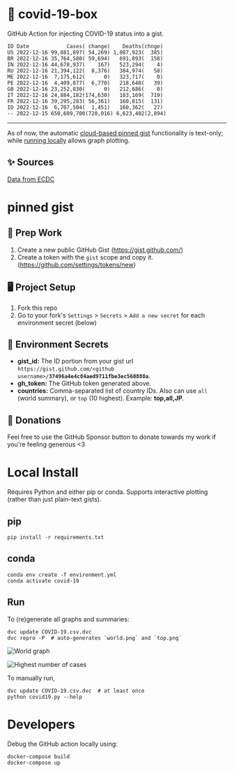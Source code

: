 # 🏥 covid-19-box

GitHub Action for injecting COVID-19 status into a gist.

```
ID Date            Cases( change)    Deaths(chnge)
US 2022-12-16 99,881,897( 54,269) 1,087,923(  385)
BR 2022-12-16 35,764,580( 59,694)   691,893(  158)
IN 2022-12-16 44,678,937(    167)   523,294(    4)
RU 2022-12-16 21,394,122(  8,376)   384,974(   58)
ME 2022-12-16  7,175,612(      0)   323,717(    0)
PE 2022-12-16  4,409,877(  6,770)   218,648(   39)
GB 2022-12-16 23,252,830(      0)   212,686(    0)
IT 2022-12-16 24,884,182(174,630)   183,169(  719)
FR 2022-12-16 39,295,283( 56,361)   160,815(  131)
ID 2022-12-16  6,707,504(  1,451)   160,362(   27)
-- 2022-12-15 650,609,700(728,016) 6,623,402(2,894)
```

---

As of now, the automatic [cloud-based pinned gist](#pinned-gist) functionality is text-only;
while [running locally](#local-install) allows graph plotting.

## ✨ Sources

[Data from ECDC](https://www.ecdc.europa.eu/en/publications-data/download-todays-data-geographic-distribution-covid-19-cases-worldwide)

# pinned gist

## 🎒 Prep Work
1. Create a new public GitHub Gist (https://gist.github.com/)
1. Create a token with the `gist` scope and copy it. (https://github.com/settings/tokens/new)

## 🖥 Project Setup
1. Fork this repo
1. Go to your fork's `Settings` > `Secrets` > `Add a new secret` for each environment secret (below)

## 🤫 Environment Secrets
- **gist_id:** The ID portion from your gist url `https://gist.github.com/<github username>/`**`37496a4e4c84aed9711fbe3ec560888a`**.
- **gh_token:** The GitHub token generated above.
- **countries:** Comma-separated list of country IDs. Also can use `all` (world summary), or `top` (10 highest). Example: **top,all,JP**.

## 💸 Donations

Feel free to use the GitHub Sponsor button to donate towards my work if you're feeling generous <3

# Local Install

Requires Python and either pip or conda. Supports interactive plotting (rather than just plain-text gists).

## pip

```
pip install -r requirements.txt
```

## conda

```
conda env create -f environment.yml
conda activate covid-19
```

## Run

To (re)generate all graphs and summaries:

```
dvc update COVID-19.csv.dvc
dvc repro -P  # auto-generates `world.png` and `top.png`
```

![World graph](world.png)

![Highest number of cases](top.png)

To manually run,

```
dvc update COVID-19.csv.dvc  # at least once
python covid19.py --help
```

# Developers

Debug the GitHub action locally using:

```
docker-compose build
docker-compose up
```
